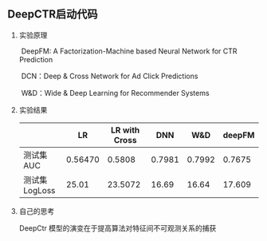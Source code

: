 ## DeepCTR启动代码

1. 实验原理

   ​    DeepFM: A Factorization-Machine based Neural Network for CTR Prediction 

   ​    DCN：Deep & Cross Network for Ad Click Predictions 

   ​    W&D：Wide & Deep Learning for Recommender Systems

2. 实验结果

   |               | LR      | LR with Cross | DNN    | W&D    | deepFM |
   | ------------- | ------- | ------------- | ------ | ------ | ------ |
   | 测试集AUC     | 0.56470 | 0.5808        | 0.7981 | 0.7992 | 0.7675 |
   | 测试集LogLoss | 25.01   | 23.5072       | 16.69  | 16.64  | 17.609 |

   

3. 自己的思考

   DeepCtr 模型的演变在于提高算法对特征间不可观测关系的捕获